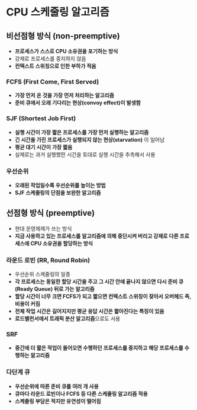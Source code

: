 # CPU 스케줄링 알고리즘
## 비선점형 방식 (non-preemptive)

- **프로세스가 스스로 CPU 소유권을 포기하는 방식**
- 강제로 프로세스를 중지하지 않음
- **컨텍스트 스위칭으로 인한 부하가 적음**

### FCFS (First Come, First Served)

- **가장 먼저 온 것을 가장 먼저 처리하는 알고리즘**
- **준비 큐에서 오래 기다리는 현상(convoy effect)이 발생함**

### SJF (Shortest Job First)

- **실행 시간이 가장 짧은 프로세스를 가장 먼저 실행하는 알고리즘**
- **긴 시간을 가진 프로세스가 실행되지 않는 현상(starvation)** 이 일어남
- **평균 대기 시간이 가장 짧음**
- 실제로는 과거 실행했떤 시간을 토대로 실행 시간을 추측해서 사용

### 우선순위

- **오래된 작업일수록 우선순위를 높이는 방법**
- **SJF 스케줄링의 단점을 보완한 알고리즘**

## 선점형 방식 (preemptive)

- 현대 운영체제가 쓰는 방식
- **지금 사용하고 있는 프로세스를 알고리즘에 의해 중단시켜 버리고 강제로 다른 프로세스에 CPU 소유권을 할당하는 방식**

### 라운드 로빈 (RR, Round Robin)

- 우선순위 스케줄링의 일종
- **각 프로세스는 동일한 할당 시간을 주고 그 시간 안에 끝나지 않으면 다시 준비 큐(Ready Queue) 뒤로 가는 알고리즘**
- **할당 시간이 너무 크면 FCFS가 되고 짧으면 컨텍스트 스위칭이 잦아서 오버헤드 즉, 비용이 커짐**
- **전체 작업 시간은 길어지지만 평균 응답 시간은 짧아진다는 특징이 있음**
- **로드밸런서에서 트래픽 분산 알고리즘**으로도 사용

### SRF

- **중간에 더 짧은 작업이 들어오면 수행하던 프로세스를 중지하고 해당 프로세스를 수행하는 알고리즘**

### 다단계 큐

- **우선순위에 따른 준비 큐를 여러 개 사용**
- **큐마다 라운드 로빈이나 FCFS 등 다른 스케줄링 알고리즘 적용**
- **스케줄링 부담은 적지만 유연성이 떨어짐**